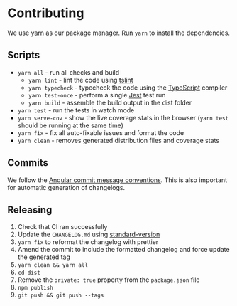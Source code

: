 # Contributing

We use [yarn](https://yarnpkg.org) as our package manager. Run `yarn` to install
the dependencies.

## Scripts

* `yarn all` - run all checks and build
  * `yarn lint` - lint the code using
    [tslint](https://palantir.github.io/tslint/)
  * `yarn typecheck` - typecheck the code using the
    [TypeScript](https://www.typescriptlang.org/) compiler
  * `yarn test-once` - perform a single [Jest](https://facebook.github.io/jest/)
    test run
  * `yarn build` - assemble the build output in the dist folder
* `yarn test` - run the tests in watch mode
* `yarn serve-cov` - show the live coverage stats in the browser
  (`yarn test` should be running at the same time)
* `yarn fix` - fix all auto-fixable issues and format the code
* `yarn clean` - removes generated distribution files and coverage stats

## Commits

We follow the
[Angular commit message conventions](https://github.com/angular/angular/blob/master/CONTRIBUTING.md).
This is also important for automatic generation of changelogs.

## Releasing

1.  Check that CI ran successfully
2.  Update the `CHANGELOG.md` using
    [standard-version](https://github.com/conventional-changelog/standard-version)
3.  `yarn fix` to reformat the changelog with prettier
4.  Amend the commit to include the formatted changelog and force update the generated tag
5.  `yarn clean && yarn all`
6.  `cd dist`
7.  Remove the `private: true` property from the `package.json` file
8.  `npm publish`
9.  `git push && git push --tags`
